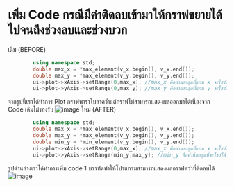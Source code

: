 # เพิ่ม Code กรณีมีค่าติดลบเข้ามาให้กราฟขยายได้ไปจนถึงช่วงลบและช่วงบวก
เดิม (BEFORE) </br>
```C++
        using namespace std;
        double max_x = *max_element(v_x.begin(), v_x.end());
        double max_y = *max_element(v_y.begin(), v_y.end());
        ui->plot->xAxis->setRange(0,max_x); //max_x คือค่ามากสุดที่แกน x จะโชว์ได้
        ui->plot->yAxis->setRange(0,max_y); //max_y คือค่ามากสุดที่แกน y จะโชว์ได้
```
จากรูปนี้เราได้ทำการ Plot กราฟพาราโบลาคว่ำแต่กราฟไม่สามารถแสดงผลออกมาได้เนื่องจาก Code เดิมไม่รองรับ
![image](https://user-images.githubusercontent.com/81642936/156870450-e4c39091-2be4-43cb-9c6c-df937454b86c.png)
ใหม่ (AFTER) </br>
```C++
        using namespace std;
        double max_x = *max_element(v_x.begin(), v_x.end());
        double max_y = *max_element(v_y.begin(), v_y.end());
        double min_y = *min_element(v_y.begin(), v_y.end());
        ui->plot->xAxis->setRange(0,max_x); //max_x คือค่ามากสุดที่แกน x จะโชว์ได้
        ui->plot->yAxis->setRange(min_y,max_y); //min_y คือค่าน้อยสุดที่จะโชว์ได้ ,max_y คือค่ามากสุดที่แกน y จะโชว์ได้
```
รูปด่านล่างเราได้ทำการเพิ่ม code 1 บรรทัดทำให้โปรแกรมสามารถแสดงผลกราฟคว่ำที่ติดลบได้
![image](https://user-images.githubusercontent.com/81642936/156870587-049e8433-23a9-4866-80e5-eb9221c5033d.png)
